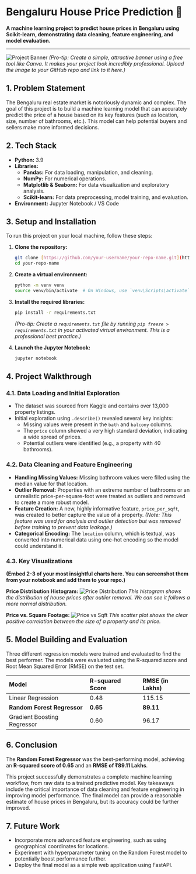 # Bengaluru House Price Prediction 🏡

**A machine learning project to predict house prices in Bengaluru using Scikit-learn, demonstrating data cleaning, feature engineering, and model evaluation.**

---

![Project Banner](URL_TO_YOUR_PROJECT_BANNER_IMAGE)
_(Pro-tip: Create a simple, attractive banner using a free tool like Canva. It makes your project look incredibly professional. Upload the image to your GitHub repo and link to it here.)_

## 1. Problem Statement

The Bengaluru real estate market is notoriously dynamic and complex. The goal of this project is to build a machine learning model that can accurately predict the price of a house based on its key features (such as location, size, number of bathrooms, etc.). This model can help potential buyers and sellers make more informed decisions.

## 2. Tech Stack

- **Python:** 3.9
- **Libraries:**
  - **Pandas:** For data loading, manipulation, and cleaning.
  - **NumPy:** For numerical operations.
  - **Matplotlib & Seaborn:** For data visualization and exploratory analysis.
  - **Scikit-learn:** For data preprocessing, model training, and evaluation.
- **Environment:** Jupyter Notebook / VS Code

## 3. Setup and Installation

To run this project on your local machine, follow these steps:

1.  **Clone the repository:**
    ```bash
    git clone [https://github.com/your-username/your-repo-name.git](https://github.com/your-username/your-repo-name.git)
    cd your-repo-name
    ```
2.  **Create a virtual environment:**
    ```bash
    python -m venv venv
    source venv/bin/activate  # On Windows, use `venv\Scripts\activate`
    ```
3.  **Install the required libraries:**

    ```bash
    pip install -r requirements.txt
    ```

    _(Pro-tip: Create a `requirements.txt` file by running `pip freeze > requirements.txt` in your activated virtual environment. This is a professional best practice.)_

4.  **Launch the Jupyter Notebook:**
    ```bash
    jupyter notebook
    ```

## 4. Project Walkthrough

### 4.1. Data Loading and Initial Exploration

- The dataset was sourced from Kaggle and contains over 13,000 property listings.
- Initial exploration using `.describe()` revealed several key insights:
  - Missing values were present in the `bath` and `balcony` columns.
  - The `price` column showed a very high standard deviation, indicating a wide spread of prices.
  - Potential outliers were identified (e.g., a property with 40 bathrooms).

### 4.2. Data Cleaning and Feature Engineering

- **Handling Missing Values:** Missing bathroom values were filled using the median value for that location.
- **Outlier Removal:** Properties with an extreme number of bathrooms or an unrealistic price-per-square-foot were treated as outliers and removed to create a more robust model.
- **Feature Creation:** A new, highly informative feature, `price_per_sqft`, was created to better capture the value of a property. _(Note: This feature was used for analysis and outlier detection but was removed before training to prevent data leakage.)_
- **Categorical Encoding:** The `location` column, which is textual, was converted into numerical data using one-hot encoding so the model could understand it.

### 4.3. Key Visualizations

**(Embed 2-3 of your most insightful charts here. You can screenshot them from your notebook and add them to your repo.)**

**Price Distribution Histogram:**
![Price Distribution](URL_TO_YOUR_HISTOGRAM_IMAGE)
_This histogram shows the distribution of house prices after outlier removal. We can see it follows a more normal distribution._

**Price vs. Square Footage:**
![Price vs Sqft](URL_TO_YOUR_SCATTERPLOT_IMAGE)
_This scatter plot shows the clear positive correlation between the size of a property and its price._

## 5. Model Building and Evaluation

Three different regression models were trained and evaluated to find the best performer. The models were evaluated using the R-squared score and Root Mean Squared Error (RMSE) on the test set.

| Model                       | R-squared Score | RMSE (in Lakhs) |
| :-------------------------- | :-------------- | :-------------- |
| Linear Regression           | 0.48            | 115.15          |
| **Random Forest Regressor** | **0.65**        | **89.11**       |
| Gradient Boosting Regressor | 0.60            | 96.17           |

## 6. Conclusion

The **Random Forest Regressor** was the best-performing model, achieving an **R-squared score of 0.65** and an **RMSE of ₹89.11 Lakhs**.

This project successfully demonstrates a complete machine learning workflow, from raw data to a trained predictive model. Key takeaways include the critical importance of data cleaning and feature engineering in improving model performance. The final model can provide a reasonable estimate of house prices in Bengaluru, but its accuracy could be further improved.

## 7. Future Work

- Incorporate more advanced feature engineering, such as using geographical coordinates for locations.
- Experiment with hyperparameter tuning on the Random Forest model to potentially boost performance further.
- Deploy the final model as a simple web application using FastAPI.
